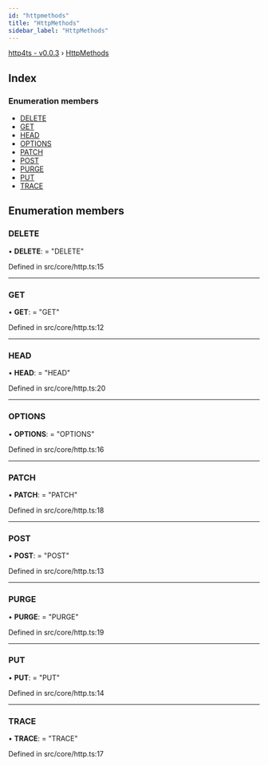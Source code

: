 ```yaml
---
id: "httpmethods"
title: "HttpMethods"
sidebar_label: "HttpMethods"
---
```


[http4ts - v0.0.3](../index.md) › [HttpMethods](httpmethods.md)

## Index

### Enumeration members

* [DELETE](httpmethods.md#delete)
* [GET](httpmethods.md#get)
* [HEAD](httpmethods.md#head)
* [OPTIONS](httpmethods.md#options)
* [PATCH](httpmethods.md#patch)
* [POST](httpmethods.md#post)
* [PURGE](httpmethods.md#purge)
* [PUT](httpmethods.md#put)
* [TRACE](httpmethods.md#trace)

## Enumeration members

###  DELETE

• **DELETE**: = "DELETE"

Defined in src/core/http.ts:15

___

###  GET

• **GET**: = "GET"

Defined in src/core/http.ts:12

___

###  HEAD

• **HEAD**: = "HEAD"

Defined in src/core/http.ts:20

___

###  OPTIONS

• **OPTIONS**: = "OPTIONS"

Defined in src/core/http.ts:16

___

###  PATCH

• **PATCH**: = "PATCH"

Defined in src/core/http.ts:18

___

###  POST

• **POST**: = "POST"

Defined in src/core/http.ts:13

___

###  PURGE

• **PURGE**: = "PURGE"

Defined in src/core/http.ts:19

___

###  PUT

• **PUT**: = "PUT"

Defined in src/core/http.ts:14

___

###  TRACE

• **TRACE**: = "TRACE"

Defined in src/core/http.ts:17
